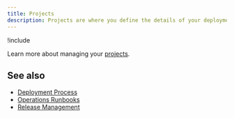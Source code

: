 ```yaml
---
title: Projects
description: Projects are where you define the details of your deployments.
---
```


!include <projects>

Learn more about managing your [projects](/docs/projects/index.md).

## See also

- [Deployment Process](/docs/deployment-process/index.md)
- [Operations Runbooks](/docs/operations-runbooks/index.md)
- [Release Management](/docs/managing-releases/index.md)
